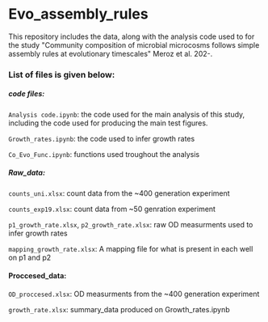# Evo_assembly_rules
This repository includes the data, along with the analysis code used to for the study "Community composition of microbial microcosms follows simple assembly rules at evolutionary timescales" Meroz et al. 202-.

### List of files is given below:

##### code files:
`Analysis code.ipynb`: the code used for the main analysis of this study, including the code used for producing the main test figures.  

`Growth_rates.ipynb`: the code used to infer growth rates  

`Co_Evo_Func.ipynb`: functions used troughout the analysis
  
##### Raw_data:
`counts_uni.xlsx`: count data from the ~400 generation experiment 

`counts_exp19.xlsx`: count data from ~50 genration experiment 

`p1_growth_rate.xlsx`, `p2_growth_rate.xlsx`: raw OD measurments used to infer growth rates  

`mapping_growth_rate.xlsx`: A mapping file for what is present in each well on p1 and p2

#### Proccesed_data:
`OD_proccesed.xlsx`: OD measurments from the ~400 generation experiment

`growth_rate.xlsx`: summary_data produced on Growth_rates.ipynb
    
